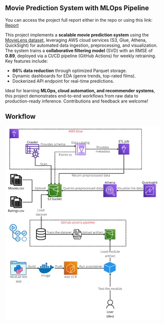 ## Movie Prediction System with MLOps Pipeline  
You can access the project full report either in the repo or using this link:
[Report](https://github.com/zakaryadev03/Movie-Rating-Prediction/raw/main/Movies_Ratings_Prediction.pdf)

This project implements a **scalable movie prediction system** using the [MovieLens dataset](https://grouplens.org/datasets/movielens/), leveraging AWS cloud services (S3, Glue, Athena, QuickSight) for automated data ingestion, preprocessing, and visualization. The system trains a **collaborative filtering model** (SVD) with an RMSE of **0.89**, deployed via a CI/CD pipeline (GitHub Actions) for weekly retraining. Key features include:  
- **66% data reduction** through optimized Parquet storage.  
- Dynamic dashboards for EDA (genre trends, top-rated films).  
- Dockerized API endpoint for real-time predictions.  

Ideal for learning **MLOps, cloud automation, and recommender systems**, this project demonstrates end-to-end workflows from raw data to production-ready inference. Contributions and feedback are welcome!

## Workflow
![Workflow](Assets/Workflow.png)
